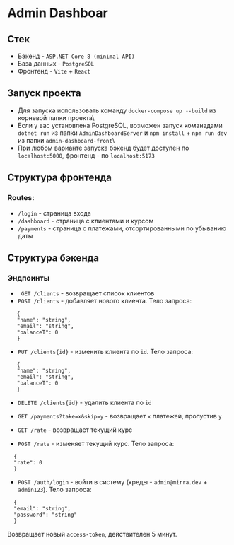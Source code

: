 # Admin Dashboar

## Стек
 - Бэкенд - `ASP.NET Core 8 (minimal API)`
 - База данных - `PostgreSQL`
 - Фронтенд - `Vite` + `React`

## Запуск проекта
 - Для запуска использовать команду `docker-compose up --build` из корневой папки проекта\
 - Если у вас установлена PostgreSQL, возможен запуск команадами `dotnet run` из папки `AdminDashboardServer` и `npm install` + `npm run dev` из папки `admin-dashboard-front`\
 - При любом варианте запуска бэкенд будет доступен по `localhost:5000`, фронтенд - по `localhost:5173`

## Структура фронтенда
### Routes:
 - `/login` - страница входа
 - `/dashboard` - страница с клиентами и курсом
 - `/payments` - страница с платежами, отсортированными по убыванию даты

## Структура бэкенда
### Эндпоинты
 - ` GET /clients` - возвращает список клиентов
 - `POST /clients` - добавляет нового клиента. Тело запроса:
 ```
    {
    "name": "string",
    "email": "string",
    "balanceT": 0
    }
 ```
 - `PUT /clients{id}` - изменить клиента по `id`. Тело запроса:
 ```
    {
    "name": "string",
    "email": "string",
    "balanceT": 0
    }
 ```
  - `DELETE /clients{id}` - удалить клиента по `id`

  - `GET /payments?take=x&skip=y` - возвращает `x` платежей, пропустив `y`
  - `GET /rate` - возвращает текущий курс
  - `POST /rate` - изменяет текущий курс. Тело запроса:
  ```
    {
    "rate": 0
    }
  ```
  - `POST /auth/login` - войти в систему (креды - `admin@mirra.dev` + `admin123`). Тело запроса:
  ```
    {
    "email": "string",
    "password": "string"
    }
  ```
  Возвращает новый `access-token`, действителен 5 минут.